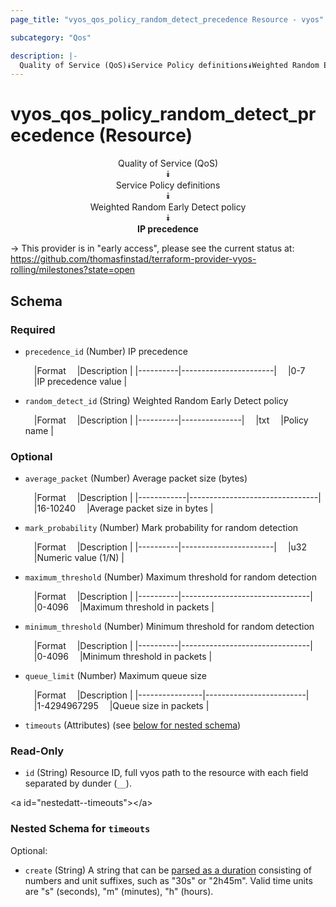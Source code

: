 ```yaml
---
page_title: "vyos_qos_policy_random_detect_precedence Resource - vyos"

subcategory: "Qos"

description: |- 
  Quality of Service (QoS)⯯Service Policy definitions⯯Weighted Random Early Detect policy⯯IP precedence
---
```


# vyos_qos_policy_random_detect_precedence (Resource)
<center>

Quality of Service (QoS)  
⯯  
Service Policy definitions  
⯯  
Weighted Random Early Detect policy  
⯯  
**IP precedence**


</center>

-> This provider is in "early access", please see the current status at: https://github.com/thomasfinstad/terraform-provider-vyos-rolling/milestones?state=open

## Schema

### Required

- `precedence_id` (Number) IP precedence

    &emsp;|Format  &emsp;|Description          |
    |----------|-----------------------|
    &emsp;|0-7     &emsp;|IP precedence value  |
- `random_detect_id` (String) Weighted Random Early Detect policy

    &emsp;|Format  &emsp;|Description  |
    |----------|---------------|
    &emsp;|txt     &emsp;|Policy name  |

### Optional

- `average_packet` (Number) Average packet size (bytes)

    &emsp;|Format    &emsp;|Description                   |
    |------------|--------------------------------|
    &emsp;|16-10240  &emsp;|Average packet size in bytes  |
- `mark_probability` (Number) Mark probability for random detection

    &emsp;|Format  &emsp;|Description          |
    |----------|-----------------------|
    &emsp;|u32     &emsp;|Numeric value (1/N)  |
- `maximum_threshold` (Number) Maximum threshold for random detection

    &emsp;|Format  &emsp;|Description                   |
    |----------|--------------------------------|
    &emsp;|0-4096  &emsp;|Maximum threshold in packets  |
- `minimum_threshold` (Number) Minimum threshold for random detection

    &emsp;|Format  &emsp;|Description                   |
    |----------|--------------------------------|
    &emsp;|0-4096  &emsp;|Minimum threshold in packets  |
- `queue_limit` (Number) Maximum queue size

    &emsp;|Format        &emsp;|Description            |
    |----------------|-------------------------|
    &emsp;|1-4294967295  &emsp;|Queue size in packets  |
- `timeouts` (Attributes) (see [below for nested schema](#nestedatt--timeouts))

### Read-Only

- `id` (String) Resource ID, full vyos path to the resource with each field separated by dunder (`__`).

&lt;a id=&#34;nestedatt--timeouts&#34;&gt;&lt;/a&gt;
### Nested Schema for `timeouts`

Optional:

- `create` (String) A string that can be [parsed as a duration](https://pkg.go.dev/time#ParseDuration) consisting of numbers and unit suffixes, such as &#34;30s&#34; or &#34;2h45m&#34;. Valid time units are &#34;s&#34; (seconds), &#34;m&#34; (minutes), &#34;h&#34; (hours).  
